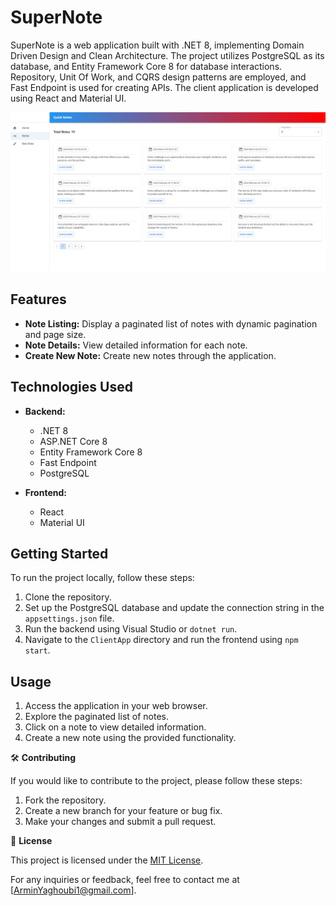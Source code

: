 # SuperNote

SuperNote is a web application built with .NET 8, implementing Domain Driven Design and Clean Architecture. The project utilizes PostgreSQL as its database, and Entity Framework Core 8 for database interactions. Repository, Unit Of Work, and CQRS design patterns are employed, and Fast Endpoint is used for creating APIs. The client application is developed using React and Material UI.

![SuperNote Logo](images/NotesPage.png)

## Features

- **Note Listing:** Display a paginated list of notes with dynamic pagination and page size.
- **Note Details:** View detailed information for each note.
- **Create New Note:** Create new notes through the application.

## Technologies Used

- **Backend:**
  - .NET 8
  - ASP.NET Core 8
  - Entity Framework Core 8
  - Fast Endpoint
  - PostgreSQL

- **Frontend:**
  - React
  - Material UI

## Getting Started

To run the project locally, follow these steps:

1. Clone the repository.
2. Set up the PostgreSQL database and update the connection string in the `appsettings.json` file.
3. Run the backend using Visual Studio or `dotnet run`.
4. Navigate to the `ClientApp` directory and run the frontend using `npm start`.

## Usage

1. Access the application in your web browser.
2. Explore the paginated list of notes.
3. Click on a note to view detailed information.
4. Create a new note using the provided functionality.

:hammer_and_wrench: **Contributing**

If you would like to contribute to the project, please follow these steps:

1. Fork the repository.
2. Create a new branch for your feature or bug fix.
3. Make your changes and submit a pull request.

:memo: **License**

This project is licensed under the [MIT License](LICENSE).

For any inquiries or feedback, feel free to contact me at [ArminYaghoubi1@gmail.com].
